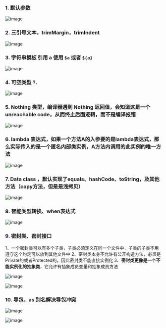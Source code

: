 
### 1. 默认参数

![image](https://github.com/codingCavalier/Daily-snail/assets/26496772/e9a3fe14-67f6-4131-9f1c-43997b2a468e)

### 2. 三引号文本，trimMargin，trimIndent

![image](https://github.com/codingCavalier/Daily-snail/assets/26496772/be4980ac-11f2-4cdf-9cdf-8ea0411b3f38)

### 3. 字符串模板 引用 a 使用 `$a` 或者 `${a}`

![image](https://github.com/codingCavalier/Daily-snail/assets/26496772/a9a64d47-8a15-484b-94c6-1c7ddb6bfb72)

### 4. 可空类型 ?.

![image](https://github.com/codingCavalier/Daily-snail/assets/26496772/fd23bc6a-790f-42b6-8a4b-9d78ba86bd44)

### 5. Nothing 类型，编译器遇到 Nothing 返回值，会知道这是一个unreachable code，从而终止后面逻辑，而不是编译报错

![image](https://github.com/codingCavalier/Daily-snail/assets/26496772/227436d2-0bed-4686-8f2e-afa8336d25a3)

### 6. lambda 表达式，如果一个方法A的入参要的是lambda表达式，那么实际传入的是一个匿名内部类实例，A方法内调用的此实例的唯一方法

![image](https://github.com/codingCavalier/Daily-snail/assets/26496772/4a4106a3-f5e1-41f6-ac3b-60692294e5cb)

### 7. Data class ，默认实现了equals、hashCode、toString，及其他方法（copy方法，但是是浅拷贝）

![image](https://github.com/codingCavalier/Daily-snail/assets/26496772/16f13200-5b5c-4dfc-aea3-a676567252ae)

### 8. 智能类型转换、when表达式

![image](https://github.com/codingCavalier/Daily-snail/assets/26496772/49308ac3-51a0-49f1-94e7-ea61e281317b)

### 9. 密封类、密封接口
1、一个密封类可以有多个子类，子类必须定义在同一个文件中，子类的子类不用遵守这个约定可以放到其他文件中
2、密封类本身不允许有公开构造方法，必须是Private的或者Protected的，因此密封类不能直接实例化
3、**密封类更像是一个不能实例化的抽象类**，它允许有抽象成员变量和抽象成员方法

![image](https://github.com/codingCavalier/Daily-snail/assets/26496772/8fdef240-0664-4a2a-877c-774a13afc67c)

![image](https://github.com/codingCavalier/Daily-snail/assets/26496772/1a9b00d0-73ec-422f-9a65-9d22d633fdc8)

### 10. 导包，as 别名解决导包冲突

![image](https://github.com/codingCavalier/Daily-snail/assets/26496772/37a185d5-92c6-4faf-8d79-4b525200e3da)

![image](https://github.com/codingCavalier/Daily-snail/assets/26496772/a7df953b-5a17-45ed-b9cf-df997431460b)


